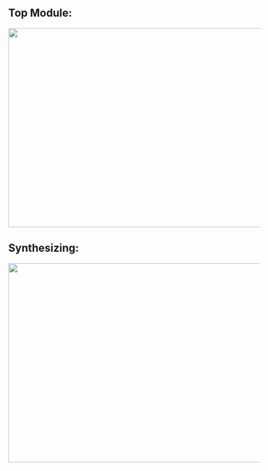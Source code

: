 ## Top Module:
<p align="center">
  <img width="600" height="400" src="https://github.com/Mohamedfares10/2_Sequance_Detector_Checker/assets/132834702/56c150bb-484c-4e66-8d6f-9ede1db0a6d6">
</p>

## Synthesizing:
<p align="center">
  <img width="600" height="400" src="https://github.com/Mohamedfares10/2_Sequance_Detector_Checker/assets/132834702/1069e974-acdf-4d18-9a47-95a3faf8f0fd">
</p>


